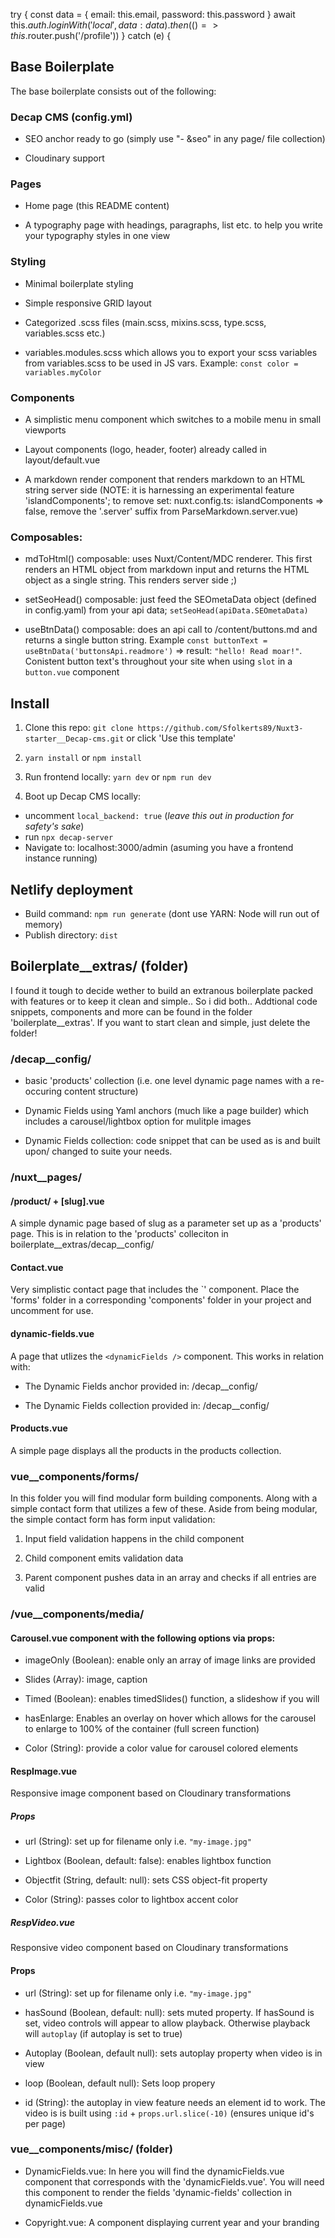  try {
        const data = { email: this.email, password: this.password }
        await this.$auth.loginWith('local', { data:data})
        .then(() => this.$router.push('/profile'))
      } catch (e) {


## Base Boilerplate

The base boilerplate consists out of the following:

### Decap CMS (config.yml)

* SEO anchor ready to go (simply use "- &seo" in any page/ file collection)

* Cloudinary support

### Pages

* Home page (this README content)

* A typography page with headings, paragraphs, list etc. to help you write your typography styles in one view

### Styling

* Minimal boilerplate styling

* Simple responsive GRID layout

* Categorized .scss files (main.scss, mixins.scss, type.scss, variables.scss etc.)

* variables.modules.scss which allows you to export your scss variables from variables.scss to be used in JS vars. Example: `const color = variables.myColor`

### Components

* A simplistic menu component which switches to a mobile menu in small viewports

* Layout components (logo, header, footer) already called in layout/default.vue

* A markdown render component that renders markdown to an HTML string server side (NOTE: it is harnessing an experimental feature 'islandComponents'; to remove set: nuxt.config.ts: islandComponents =>  false, remove the '.server' suffix from ParseMarkdown.server.vue)

### Composables:

* mdToHtml() composable: uses Nuxt/Content/MDC renderer. This first renders an HTML object from markdown input and returns the HTML object as a single string. This renders server side ;)

* setSeoHead() composable: just feed the SEOmetaData object (defined in config.yaml) from your api data; `setSeoHead(apiData.SEOmetaData)`

* useBtnData() composable: does an api call to /content/buttons.md and returns a single button string. Example `const buttonText = useBtnData('buttonsApi.readmore')` => result: `"hello! Read moar!"`. Conistent button text's throughout your site when using `slot` in a `button.vue` component

## Install

1. Clone this repo: `git clone https://github.com/Sfolkerts89/Nuxt3-starter__Decap-cms.git` or click 'Use this template'

2. `yarn install` or `npm install`

4. Run frontend locally: `yarn dev` or `npm run dev`

3. Boot up Decap CMS locally:
  * uncomment `local_backend: true` (*leave this out in production for safety's sake*)
  * run `npx decap-server`
  * Navigate to: localhost:3000/admin (asuming you have a frontend instance running)

## Netlify deployment
  * Build command: `npm run generate` (dont use YARN: Node will run out of memory)
  * Publish directory: `dist`

## Boilerplate__extras/ (folder)

I found it tough to decide wether to build an extranous boilerplate packed with features or to keep it clean and simple.. So i did both..
Addtional code snippets, components and more can be found in the folder 'boilerplate__extras'. If you want to start clean and simple, just delete the folder!


### /decap__config/

* basic 'products' collection (i.e. one level dynamic page names with a re-occuring content structure)

* Dynamic Fields using Yaml anchors (much like a page builder) which includes a carousel/lightbox option for mulitple images

* Dynamic Fields collection: code snippet that can be used as is and built upon/ changed to suite your needs.

### /nuxt__pages/

#### /product/ + [slug].vue

A simple dynamic page based of slug as a parameter set up as a 'products' page. This is in relation to the 'products' colleciton in boilerplate__extras/decap__config/

#### Contact.vue

Very simplistic contact page that includes the `<BasicInquery />' component. Place the 'forms' folder in a corresponding 'components' folder in your project and uncomment for use.

#### dynamic-fields.vue

A page that utlizes the `<dynamicFields />` component. This works in relation with:

* The Dynamic Fields anchor provided in: /decap__config/

* The Dynamic Fields collection provided in: /decap__config/

#### Products.vue

A simple page displays all the products in the products collection. 

### vue__components/forms/

In this folder you will find modular form building components. Along with a simple contact form that utilizes a few of these. 
Aside from being modular, the simple contact form has form input validation:

1. Input field validation happens in the child component

2. Child component emits validation data

3. Parent component pushes data in an array and checks if all entries are valid

### /vue__components/media/

#### Carousel.vue component with the following options via props:

* imageOnly (Boolean): enable only an array of image links are provided

* Slides (Array): image, caption

* Timed (Boolean): enables timedSlides() function, a slideshow if you will

* hasEnlarge: Enables an overlay on hover which allows for the carousel to enlarge to 100% of the container (full screen function)

* Color (String): provide a color value for carousel colored elements

#### RespImage.vue

Responsive image component based on Cloudinary transformations

##### Props

* url (String): set up for filename only i.e. `"my-image.jpg"`

* Lightbox (Boolean, default: false): enables lightbox function

* Objectfit (String, default: null): sets CSS object-fit property

* Color (String): passes color to lightbox accent color


##### RespVideo.vue

Responsive video component based on Cloudinary transformations

#### Props

* url (String): set up for filename only i.e. `"my-image.jpg"`

* hasSound (Boolean, default: null): sets muted property. If hasSound is set, video controls will appear to allow playback. Otherwise playback will `autoplay` (if autoplay is set to true)

* Autoplay (Boolean, default null): sets autoplay property when video is in view

* loop (Boolean, default null): Sets loop propery

* id (String):  the autoplay in view feature needs an element id to work. The video is is built using `:id` + `props.url.slice(-10)` (ensures unique id's per page)


### vue__components/misc/ (folder)

* DynamicFields.vue:
In here you will find the dynamicFields.vue component that corresponds with the 'dynamicFields.vue'. You will need this component to render the fields 'dynamic-fields' collection in dynamicFields.vue

* Copyright.vue:
A component displaying current year and your branding